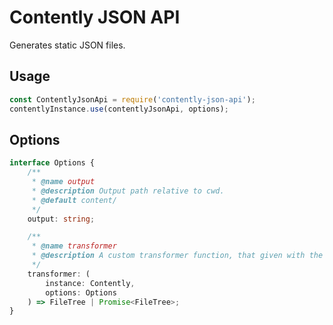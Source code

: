 # Contently JSON API

Generates static JSON files.

## Usage

```js
const ContentlyJsonApi = require('contently-json-api');
contentlyInstance.use(contentlyJsonApi, options);
```

## Options

```ts
interface Options {
	/**
	 * @name output
	 * @description Output path relative to cwd.
	 * @default content/
	 */
	output: string;

	/**
	 * @name transformer
	 * @description A custom transformer function, that given with the results generates a file tree.
	 */
	transformer: (
		instance: Contently,
		options: Options
	) => FileTree | Promise<FileTree>;
}
```
